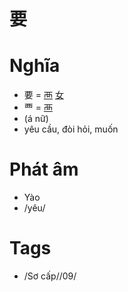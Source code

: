 # 要

# Nghĩa
* 要 = [襾](襾.md) [女](女.md)
* 覀 = [襾](襾.md)
* (á nữ)
* yêu cầu, đòi hỏi, muốn

# Phát âm
* Yào
*  /yêu/

# Tags
* /Sơ cấp//09/

<script>window.HANZI_FIELD='要';</script>
